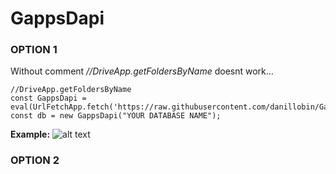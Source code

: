 # GappsDapi
### OPTION 1
Without comment _//DriveApp.getFoldersByName_ doesnt work...<br>
```
//DriveApp.getFoldersByName
const GappsDapi = eval(UrlFetchApp.fetch('https://raw.githubusercontent.com/danillobin/GappsDapi/main/min.js').getContentText());
const db = new GappsDapi("YOUR DATABASE NAME");
```
**Example:**
![alt text](https://i.ibb.co/LSqJ2Y5/image.jpg)
### OPTION 2

